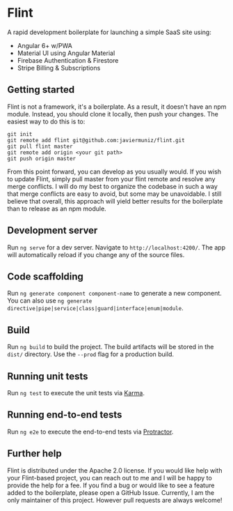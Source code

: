 # Flint

A rapid development boilerplate for launching a simple SaaS site using:

* Angular 6+ w/PWA
* Material UI using Angular Material
* Firebase Authentication & Firestore
* Stripe Billing & Subscriptions

## Getting started

Flint is not a framework, it's a boilerplate. As a result, it doesn't have an npm module. Instead, you should clone it locally, then push your changes. The easiest way to do this is to:

```
git init
git remote add flint git@github.com:javiermuniz/flint.git
git pull flint master
git remote add origin <your git path>
git push origin master
```

From this point forward, you can develop as you usually would. If you wish to update Flint, simply pull master from your flint remote and resolve any merge conflicts. I will do my best to organize the codebase in such a way that merge conflicts are easy to avoid, but some may be unavoidable. I still believe that overall, this approach will yield better results for the boilerplate than to release as an npm module.

## Development server

Run `ng serve` for a dev server. Navigate to `http://localhost:4200/`. The app will automatically reload if you change any of the source files.

## Code scaffolding

Run `ng generate component component-name` to generate a new component. You can also use `ng generate directive|pipe|service|class|guard|interface|enum|module`.

## Build

Run `ng build` to build the project. The build artifacts will be stored in the `dist/` directory. Use the `--prod` flag for a production build.

## Running unit tests

Run `ng test` to execute the unit tests via [Karma](https://karma-runner.github.io).

## Running end-to-end tests

Run `ng e2e` to execute the end-to-end tests via [Protractor](http://www.protractortest.org/).

## Further help

Flint is distributed under the Apache 2.0 license. If you would like help with your Flint-based project, you can reach out to me and I will be happy to provide the help for a fee. If you find a bug or would like to see a feature added to the boilerplate, please open a GitHub Issue. Currently, I am the only maintainer of this project. However pull requests are always welcome!